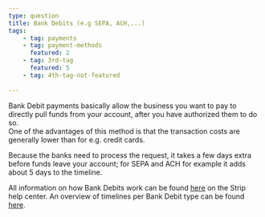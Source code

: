 ```yaml
---
type: question
title: Bank Debits (e.g SEPA, ACH,...)
tags:
    - tag: payments
    - tag: payment-methods
      featured: 2
    - tag: 3rd-tag
      featured: 5
    - tag: 4th-tag-not-featured
        
---
```


Bank Debit payments basically allow the business you want to pay to directly pull funds from your account, after you have authorized them to do so. \
One of the advantages of this method is that the transaction costs are generally lower than for e.g. credit cards.

Because the banks need to process the request, it takes a few days extra before funds leave your account; for SEPA and ACH for example it adds about 5 days to the timeline.

All information on how Bank Debits work can be found [here](https://stripe.com/en-es/guides/introduction-to-bank-debits) on the Strip help center. An overview of timelines per Bank Debit type can be found [here](https://stripe.com/en-es/guides/introduction-to-bank-debits#comparison-of-global-bank-debit-methods).
